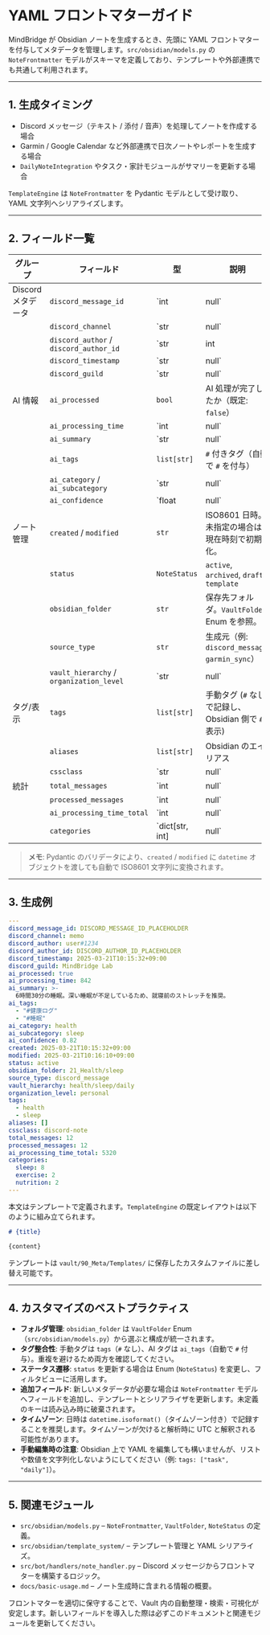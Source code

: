 # YAML フロントマターガイド

MindBridge が Obsidian ノートを生成するとき、先頭に YAML フロントマターを付与してメタデータを管理します。`src/obsidian/models.py` の `NoteFrontmatter` モデルがスキーマを定義しており、テンプレートや外部連携でも共通して利用されます。

---

## 1. 生成タイミング
- Discord メッセージ（テキスト / 添付 / 音声）を処理してノートを作成する場合
- Garmin / Google Calendar など外部連携で日次ノートやレポートを生成する場合
- `DailyNoteIntegration` やタスク・家計モジュールがサマリーを更新する場合

`TemplateEngine` は `NoteFrontmatter` を Pydantic モデルとして受け取り、YAML 文字列へシリアライズします。

---

## 2. フィールド一覧

| グループ | フィールド | 型 | 説明 |
| --- | --- | --- | --- |
| Discord メタデータ | `discord_message_id` | `int | null` | 元メッセージ ID |
|  | `discord_channel` | `str | null` | チャンネル名 |
|  | `discord_author` / `discord_author_id` | `str | int | null` | 投稿者表示名 / ID |
|  | `discord_timestamp` | `str | null` | ISO8601 形式の投稿時刻 |
|  | `discord_guild` | `str | null` | サーバー名 |
| AI 情報 | `ai_processed` | `bool` | AI 処理が完了したか（既定: `false`） |
|  | `ai_processing_time` | `int | null` | AI 処理時間（ミリ秒） |
|  | `ai_summary` | `str | null` | Gemini による要約 |
|  | `ai_tags` | `list[str]` | `#` 付きタグ（自動で `#` を付与） |
|  | `ai_category` / `ai_subcategory` | `str | null` | カテゴリ/サブカテゴリ |
|  | `ai_confidence` | `float | null` | 分類信頼度 |
| ノート管理 | `created` / `modified` | `str` | ISO8601 日時。未指定の場合は現在時刻で初期化。 |
|  | `status` | `NoteStatus` | `active`, `archived`, `draft`, `template` |
|  | `obsidian_folder` | `str` | 保存先フォルダ。`VaultFolder` Enum を参照。 |
|  | `source_type` | `str` | 生成元（例: `discord_message`, `garmin_sync`） |
|  | `vault_hierarchy` / `organization_level` | `str | null` | 任意の階層ラベル |
| タグ/表示 | `tags` | `list[str]` | 手動タグ (`#` なしで記録し、Obsidian 側で `#` 表示) |
|  | `aliases` | `list[str]` | Obsidian のエイリアス |
|  | `cssclass` | `str | null` | Obsidian のカスタム CSS クラス（既定: `discord-note`） |
| 統計 | `total_messages` | `int | null` | 日次処理のメッセージ数など |
|  | `processed_messages` | `int | null` | 処理済みメッセージ数 |
|  | `ai_processing_time_total` | `int | null` | 当日の AI 処理累計（ミリ秒） |
|  | `categories` | `dict[str, int] | null` | カテゴリ別件数 |

> **メモ**: Pydantic のバリデータにより、`created` / `modified` に `datetime` オブジェクトを渡しても自動で ISO8601 文字列に変換されます。

---

## 3. 生成例

```yaml
---
discord_message_id: DISCORD_MESSAGE_ID_PLACEHOLDER
discord_channel: memo
discord_author: user#1234
discord_author_id: DISCORD_AUTHOR_ID_PLACEHOLDER
discord_timestamp: 2025-03-21T10:15:32+09:00
discord_guild: MindBridge Lab
ai_processed: true
ai_processing_time: 842
ai_summary: >-
  6時間30分の睡眠。深い睡眠が不足しているため、就寝前のストレッチを推奨。
ai_tags:
  - "#健康ログ"
  - "#睡眠"
ai_category: health
ai_subcategory: sleep
ai_confidence: 0.82
created: 2025-03-21T10:15:32+09:00
modified: 2025-03-21T10:16:10+09:00
status: active
obsidian_folder: 21_Health/sleep
source_type: discord_message
vault_hierarchy: health/sleep/daily
organization_level: personal
tags:
  - health
  - sleep
aliases: []
cssclass: discord-note
total_messages: 12
processed_messages: 12
ai_processing_time_total: 5320
categories:
  sleep: 8
  exercise: 2
  nutrition: 2
---
```

本文はテンプレートで定義されます。`TemplateEngine` の既定レイアウトは以下のように組み立てられます。

```markdown
# {title}

{content}
```

テンプレートは `vault/90_Meta/Templates/` に保存したカスタムファイルに差し替え可能です。

---

## 4. カスタマイズのベストプラクティス

- **フォルダ管理**: `obsidian_folder` は `VaultFolder` Enum（`src/obsidian/models.py`）から選ぶと構成が統一されます。
- **タグ整合性**: 手動タグは `tags`（`#` なし）、AI タグは `ai_tags`（自動で `#` 付与）。重複を避けるため両方を確認してください。
- **ステータス遷移**: `status` を更新する場合は Enum (`NoteStatus`) を変更し、フィルタビューに活用します。
- **追加フィールド**: 新しいメタデータが必要な場合は `NoteFrontmatter` モデルへフィールドを追加し、テンプレートとシリアライザを更新します。未定義のキーは読み込み時に破棄されます。
- **タイムゾーン**: 日時は `datetime.isoformat()`（タイムゾーン付き）で記録することを推奨します。タイムゾーンが欠けると解析時に UTC と解釈される可能性があります。
- **手動編集時の注意**: Obsidian 上で YAML を編集しても構いませんが、リストや数値を文字列化しないようにしてください（例: `tags: ["task", "daily"]`）。

---

## 5. 関連モジュール

- `src/obsidian/models.py` – `NoteFrontmatter`, `VaultFolder`, `NoteStatus` の定義。
- `src/obsidian/template_system/` – テンプレート管理と YAML シリアライズ。
- `src/bot/handlers/note_handler.py` – Discord メッセージからフロントマターを構築するロジック。
- `docs/basic-usage.md` – ノート生成時に含まれる情報の概要。

フロントマターを適切に保守することで、Vault 内の自動整理・検索・可視化が安定します。新しいフィールドを導入した際は必ずこのドキュメントと関連モジュールを更新してください。

